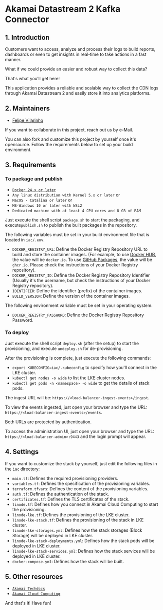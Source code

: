 # Akamai Datastream 2 Kafka Connector

## 1. Introduction
Customers want to access, analyze and process their logs to build reports, dashboards or even to get insights in 
real-time to take actions in a fast manner.

What if we could provide an easier and robust way to collect this data?

That's what you'll get here!

This application provides a reliable and scalable way to collect the CDN logs through Akamai Datastream 2 and easily 
store it into analytics platforms.

## 2. Maintainers
- [Felipe Vilarinho](https://www.linkedin.com/in/fvilarinho)

If you want to collaborate in this project, reach out us by e-Mail.

You can also fork and customize this project by yourself once it's opensource. Follow the requirements below to set up 
your build environment.

## 3. Requirements

### To package and publish
- [`Docker 24.x or later`](https://www.docker.com)
- `Any linux distribution with Kernel 5.x or later` or
- `MacOS - Catalina or later` or
- `MS-Windows 10 or later with WSL2`
- `Dedicated machine with at least 4 CPU cores and 8 GB of RAM`

Just execute the shell script `package.sh` to start the packaging, and execute`publish.sh` to publish the built packages
in the repository.

The following variables must be set in your build environment file that is located in `iac/.env`.

- `DOCKER_REGISTRY_URL`: Define the Docker Registry Repository URL to build and store the container images. (For 
example, to use [Docker HUB](https://hub.docker.com), the value will be `docker.io`. To use 
[GitHub Packages]('https://github.com'), the value will be `ghcr.io`. Please check the instructions of your Docker 
Registry repository).
- `DOCKER_REGISTRY_ID`: Define the Docker Registry Repository Identifier (Usually it's the username, but check the 
instructions of your Docker Registry repository).
- `IDENTIFIER`: Define the identifier (prefix) of the container images.
- `BUILD_VERSION`: Define the version of the container images.

The following environment variable must be set in your operating system.
- `DOCKER_REGISTRY_PASSWORD`: Define the Docker Registry Repository Password.

### To deploy
Just execute the shell script `deploy.sh` (after the setup) to start the provisioning, and execute `undeploy.sh` for
de-provisioning.

After the provisioning is complete, just execute the following commands:
- `export KUBECONFIG=iac/.kubeconfig` to specify how you'll connect in the LKE cluster.
- `kubectl get nodes -o wide` to list the LKE cluster nodes.
- `kubectl get pods -n <namespace> -o wide` to get the details of stack pods.

The ingest URL will be: `https://<load-balancer-ingest-events>/ingest`. 

To view the events ingested, just open your browser and type the URL: `https://<load-balancer-ingest-events>/events`.

Both URLs are protected by authentication.

To access the administration UI, just open your browser and type the URL: `https://<load-balancer-admin>:9443` and the 
login prompt will appear.

## 4. Settings
If you want to customize the stack by yourself, just edit the following files in the `iac` directory:
- `main.tf`: Defines the required provisioning providers.
- `variables.tf`: Defines the specification of the provisioning variables.
- `terraform.tfvars`: Defines the content of the provisioning variables.
- `auth.tf`: Defines the authentication of the stack.
- `certificates.tf`: Defines the TLS certificates of the stack.
- `linode.tf`: Defines how you connect in Akamai Cloud Computing to start the provisioning.
- `linode-lke.tf`: Defines the provisioning of the LKE cluster.
- `linode-lke-stack.tf`: Defines the provisioning of the stack in LKE cluster.
- `linode-lke-storages.yml`: Defines how the stack storages (Block Storage) will be deployed in LKE cluster. 
- `linode-lke-stack-deployments.yml`: Defines how the stack pods will be deployed in LKE cluster.
- `linode-lke-stack-services.yml`: Defines how the stack services will be deployed in LKE cluster.
- `docker-compose.yml`: Defines how the stack will be built.

## 5. Other resources
- [`Akamai Techdocs`](https://techdocs.akamai.com)
- [`Akamai Cloud Computing`](https://www.linode.com)

And that's it! Have fun!